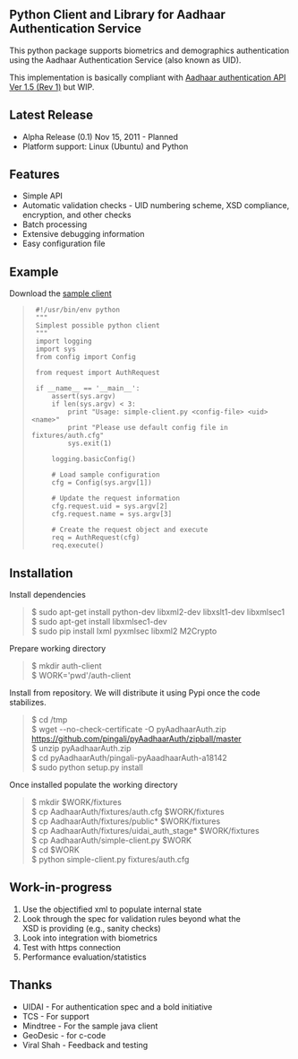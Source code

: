 Python Client and Library for Aadhaar Authentication Service
------------------------------------------------------------

This python package supports biometrics and demographics
authentication using the Aadhaar Authentication Service (also known as
UID).

This implementation is basically compliant with
[Aadhaar authentication API Ver 1.5 (Rev 1)][spec] but WIP. 

[spec]: http://uidai.gov.in/images/FrontPageUpdates/aadhaar_authentication_api_1_5_rev1_1.pdf

Latest Release
--------------

  * Alpha Release (0.1) Nov 15, 2011 - Planned 
  * Platform support: Linux (Ubuntu) and Python 

Features
--------

  * Simple API 
  * Automatic validation checks - UID numbering scheme, XSD compliance,
    encryption, and other checks    
  * Batch processing 
  * Extensive debugging information 
  * Easy configuration file

Example
-------

Download the [sample client][dl] 

[dl]: https://github.com/pingali/pyAadhaarAuth/blob/master/AadhaarAuth/simple-client.py

>  
>      #!/usr/bin/env python   
>      """   
>      Simplest possible python client    
>      """    
>      import logging  
>      import sys  
>      from config import Config  
>      
>      from request import AuthRequest
>      
>      if __name__ == '__main__':   
>          assert(sys.argv)   
>          if len(sys.argv) < 3:   
>              print "Usage: simple-client.py <config-file> <uid> <name>"   
>              print "Please use default config file in fixtures/auth.cfg"    
>              sys.exit(1)    
>      
>          logging.basicConfig()   
>          
>          # Load sample configuration    
>          cfg = Config(sys.argv[1])   
>             
>          # Update the request information    
>          cfg.request.uid = sys.argv[2]   
>          cfg.request.name = sys.argv[3]   
>      
>          # Create the request object and execute   
>          req = AuthRequest(cfg)   
>          req.execute()   
>     


Installation
------------

Install dependencies    

>    $ sudo apt-get install python-dev libxml2-dev libxslt1-dev libxmlsec1    
>    $ sudo apt-get install libxmlsec1-dev    
>    $ sudo pip install lxml pyxmlsec libxml2 M2Crypto    

Prepare working directory 

>    $ mkdir auth-client   
>    $ WORK='pwd'/auth-client   

Install from repository. We will distribute it using Pypi once the
code stabilizes.

>    $ cd /tmp   
>    $ wget --no-check-certificate -O pyAadhaarAuth.zip https://github.com/pingali/pyAadhaarAuth/zipball/master   
>    $ unzip pyAadhaarAuth.zip    
>    $ cd pyAadhaarAuth/pingali-pyAaadhaarAuth-a18142   
>    $ sudo python setup.py install    

Once installed populate the working directory   

>    $ mkdir $WORK/fixtures    
>    $ cp AadhaarAuth/fixtures/auth.cfg $WORK/fixtures     
>    $ cp AadhaarAuth/fixtures/public\* $WORK/fixtures    
>    $ cp AadhaarAuth/fixtures/uidai_auth_stage\* $WORK/fixtures    
>    $ cp AadhaarAuth/simple-client.py $WORK   
>    $ cd $WORK    
>    $ python simple-client.py fixtures/auth.cfg    

Work-in-progress    
----------------

  1. Use the objectified xml to populate internal state    
  2. Look through the spec for validation rules beyond what the    
     XSD is providing (e.g., sanity checks)    
  3. Look into integration with biometrics   
  4. Test with https connection    
  5. Performance evaluation/statistics    


Thanks 
------   

  * UIDAI      - For authentication spec and a bold initiative
  * TCS        - For support    
  * Mindtree   - For the sample java client    
  * GeoDesic   - for c-code    
  * Viral Shah - Feedback and testing    
